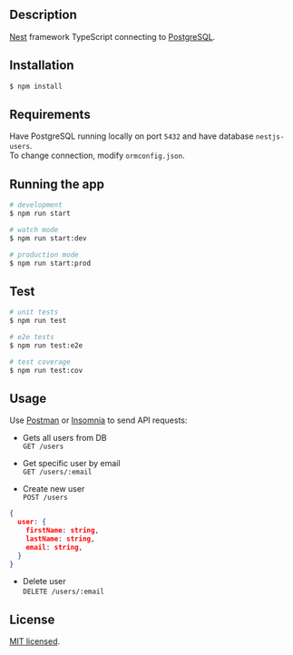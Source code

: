 ## Description

[Nest](https://github.com/nestjs/nest) framework TypeScript connecting to [PostgreSQL](https://www.postgresql.org/).

## Installation

```bash
$ npm install
```

## Requirements

Have PostgreSQL running locally on port `5432` and have database `nestjs-users`.  
To change connection, modify `ormconfig.json`.

## Running the app

```bash
# development
$ npm run start

# watch mode
$ npm run start:dev

# production mode
$ npm run start:prod
```

## Test

```bash
# unit tests
$ npm run test

# e2e tests
$ npm run test:e2e

# test coverage
$ npm run test:cov
```

## Usage

Use [Postman](https://www.getpostman.com/) or [Insomnia](https://insomnia.rest/) to send API requests:

- Gets all users from DB  
`GET /users`  

- Get specific user by email  
`GET /users/:email`

- Create new user  
`POST /users`    
```json  
{
  user: {
    firstName: string,
    lastName: string,
    email: string,
  }
}
```  

- Delete user  
`DELETE /users/:email`

## License

  [MIT licensed](LICENSE).
